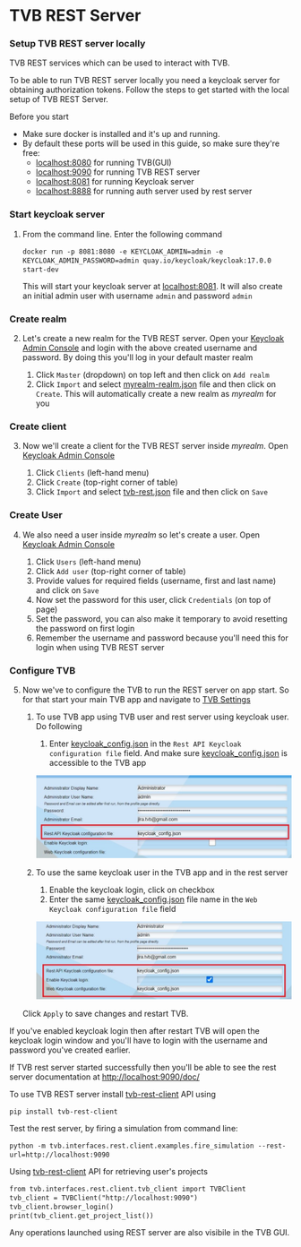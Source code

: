 # TVB REST Server
### Setup TVB REST server locally

TVB REST services which can be used to interact with TVB. 

To be able to run TVB REST server locally you need a keycloak server for obtaining authorization tokens. Follow the steps to get started with the local setup of TVB REST Server.

Before you start 
- Make sure docker is installed and it's up and running.
- By default these ports will be used in this guide, so make sure they're free:
    - [localhost:8080](http://localhost:8080) for running TVB(GUI)
    - [localhost:9090](http://localhost:9090) for running TVB REST server
    - [localhost:8081](http://localhost:8081) for running Keycloak server
    - [localhost:8888](http://localhost:8888) for running auth server used by rest server


### Start keycloak server

1. From the command line. Enter the following command

    ```
    docker run -p 8081:8080 -e KEYCLOAK_ADMIN=admin -e KEYCLOAK_ADMIN_PASSWORD=admin quay.io/keycloak/keycloak:17.0.0 start-dev
    ```
    This will start your keycloak server at [localhost:8081](http://localhost:8081). It will also create an initial admin user with username `admin` and password `admin`

### Create realm

2. Let's create a new realm for the TVB REST server. Open your [Keycloak Admin Console](http://localhost:8081/admin) and login with the above created username and password. By doing this you'll log in your default master realm

    1. Click `Master` (dropdown) on top left and then click on `Add realm`
    2. Click `Import` and select [myrealm-realm.json](./dev_resources/myrealm-realm.json) file and then click on `Create`. This will automatically create a new realm as _myrealm_ for you

### Create client

3. Now we'll create a client for the TVB REST server inside _myrealm_. Open [Keycloak Admin Console](http://localhost:8081/admin) 

    1. Click `Clients` (left-hand menu)
    2. Click `Create` (top-right corner of table)
    3. Click `Import` and select [tvb-rest.json](./dev_resources/tvb-rest.json) file and then click on `Save`

### Create User

4. We also need a user inside _myrealm_ so let's create a user. Open [Keycloak Admin Console](http://localhost:8081/admin)

    1. Click `Users` (left-hand menu)
    2. Click `Add user` (top-right corner of table)
    3. Provide values for required fields (username, first and last name) and click on `Save`
    4. Now set the password for this user, click `Credentials` (on top of page)
    5. Set the password, you can also make it temporary to avoid resetting the password on first login
    6. Remember the username and password because you'll need this for login when using TVB REST server

### Configure TVB

5. Now we've to configure the TVB to run the REST server on app start. So for that start your main TVB app and navigate to [TVB Settings](http://localhost:8080/settings/settings/)

    1. To use TVB app using TVB user and rest server using keycloak user. Do following
        1. Enter [keycloak_config.json](./dev_resources/keycloak_config.json) in the `Rest API Keycloak configuration file` field. And make sure [keycloak_config.json](./dev_resources/keycloak_config.json) is accessible to the TVB app
        
        ![This is an image](./dev_resources/keycloak_setting_rest_only.jpg)

    2. To use the same keycloak user in the TVB app and in the rest server
        1. Enable the keycloak login, click on checkbox
        2. Enter the same [keycloak_config.json](./dev_resources/keycloak_config.json) file name in the `Web Keycloak configuration file` field
                

        ![This is an image](./dev_resources/keycloak_setting_rest_and_gui.jpg)

    Click `Apply` to save changes and restart TVB.


If you've enabled keycloak login then after restart TVB will open the keycloak login window and you'll have to login with the username and password you've created earlier. 

If TVB rest server started successfully then you'll be able to see the rest server documentation at [http://localhost:9090/doc/](http://localhost:9090/doc)

To use TVB REST server install [tvb-rest-client](https://pypi.org/project/tvb-rest-client/) API using

```
pip install tvb-rest-client
```

Test the rest server, by firing a simulation from command line:

```
python -m tvb.interfaces.rest.client.examples.fire_simulation --rest-url=http://localhost:9090
```
 
Using [tvb-rest-client](https://pypi.org/project/tvb-rest-client/) API for retrieving user's projects

```
from tvb.interfaces.rest.client.tvb_client import TVBClient
tvb_client = TVBClient("http://localhost:9090")
tvb_client.browser_login()
print(tvb_client.get_project_list())
```

Any operations launched using REST server are also visibile in the TVB GUI.


